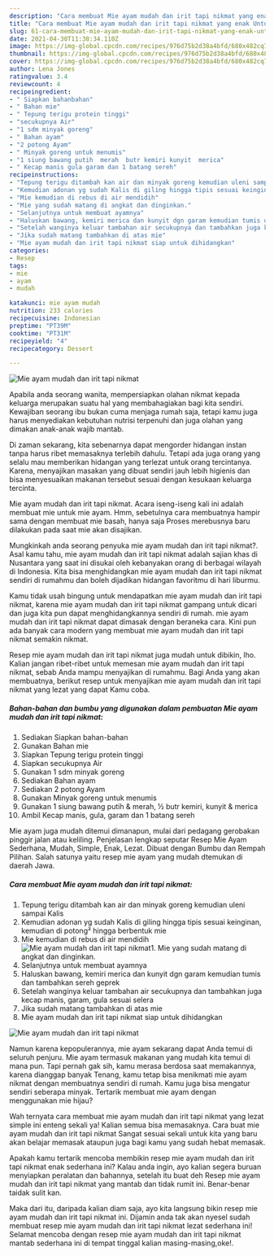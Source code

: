 ```yaml
---
description: "Cara membuat Mie ayam mudah dan irit tapi nikmat yang enak Untuk Jualan"
title: "Cara membuat Mie ayam mudah dan irit tapi nikmat yang enak Untuk Jualan"
slug: 61-cara-membuat-mie-ayam-mudah-dan-irit-tapi-nikmat-yang-enak-untuk-jualan
date: 2021-04-30T11:38:34.110Z
image: https://img-global.cpcdn.com/recipes/976d75b2d38a4bfd/680x482cq70/mie-ayam-mudah-dan-irit-tapi-nikmat-foto-resep-utama.jpg
thumbnail: https://img-global.cpcdn.com/recipes/976d75b2d38a4bfd/680x482cq70/mie-ayam-mudah-dan-irit-tapi-nikmat-foto-resep-utama.jpg
cover: https://img-global.cpcdn.com/recipes/976d75b2d38a4bfd/680x482cq70/mie-ayam-mudah-dan-irit-tapi-nikmat-foto-resep-utama.jpg
author: Lena Jones
ratingvalue: 3.4
reviewcount: 4
recipeingredient:
- " Siapkan bahanbahan"
- " Bahan mie"
- " Tepung terigu protein tinggi"
- "secukupnya Air"
- "1 sdm minyak goreng"
- " Bahan ayam"
- "2 potong Ayam"
- " Minyak goreng untuk menumis"
- "1 siung bawang putih  merah  butr kemiri kunyit  merica"
- " Kecap manis gula garam dan 1 batang sereh"
recipeinstructions:
- "Tepung terigu ditambah kan air dan minyak goreng kemudian uleni sampai Kalis"
- "Kemudian adonan yg sudah Kalis di giling hingga tipis sesuai keinginan, kemudian di potong² hingga berbentuk mie"
- "Mie kemudian di rebus di air mendidih"
- "Mie yang sudah matang di angkat dan dinginkan."
- "Selanjutnya untuk membuat ayamnya"
- "Haluskan bawang, kemiri merica dan kunyit dgn garam kemudian tumis dan tambahkan sereh geprek"
- "Setelah wanginya keluar tambahan air secukupnya dan tambahkan juga kecap manis, garam, gula sesuai selera"
- "Jika sudah matang tambahkan di atas mie"
- "Mie ayam mudah dan irit tapi nikmat siap untuk dihidangkan"
categories:
- Resep
tags:
- mie
- ayam
- mudah

katakunci: mie ayam mudah 
nutrition: 233 calories
recipecuisine: Indonesian
preptime: "PT39M"
cooktime: "PT31M"
recipeyield: "4"
recipecategory: Dessert

---
```



![Mie ayam mudah dan irit tapi nikmat](https://img-global.cpcdn.com/recipes/976d75b2d38a4bfd/680x482cq70/mie-ayam-mudah-dan-irit-tapi-nikmat-foto-resep-utama.jpg)

Apabila anda seorang wanita, mempersiapkan olahan nikmat kepada keluarga merupakan suatu hal yang membahagiakan bagi kita sendiri. Kewajiban seorang ibu bukan cuma menjaga rumah saja, tetapi kamu juga harus menyediakan kebutuhan nutrisi terpenuhi dan juga olahan yang dimakan anak-anak wajib mantab.

Di zaman  sekarang, kita sebenarnya dapat mengorder hidangan instan tanpa harus ribet memasaknya terlebih dahulu. Tetapi ada juga orang yang selalu mau memberikan hidangan yang terlezat untuk orang tercintanya. Karena, menyajikan masakan yang dibuat sendiri jauh lebih higienis dan bisa menyesuaikan makanan tersebut sesuai dengan kesukaan keluarga tercinta. 

Mie ayam mudah dan irit tapi nikmat. Acara iseng-iseng kali ini adalah membuat mie untuk mie ayam. Hmm, sebetulnya cara membuatnya hampir sama dengan membuat mie basah, hanya saja Proses merebusnya baru dilakukan pada saat mie akan disajikan.

Mungkinkah anda seorang penyuka mie ayam mudah dan irit tapi nikmat?. Asal kamu tahu, mie ayam mudah dan irit tapi nikmat adalah sajian khas di Nusantara yang saat ini disukai oleh kebanyakan orang di berbagai wilayah di Indonesia. Kita bisa menghidangkan mie ayam mudah dan irit tapi nikmat sendiri di rumahmu dan boleh dijadikan hidangan favoritmu di hari liburmu.

Kamu tidak usah bingung untuk mendapatkan mie ayam mudah dan irit tapi nikmat, karena mie ayam mudah dan irit tapi nikmat gampang untuk dicari dan juga kita pun dapat menghidangkannya sendiri di rumah. mie ayam mudah dan irit tapi nikmat dapat dimasak dengan beraneka cara. Kini pun ada banyak cara modern yang membuat mie ayam mudah dan irit tapi nikmat semakin nikmat.

Resep mie ayam mudah dan irit tapi nikmat juga mudah untuk dibikin, lho. Kalian jangan ribet-ribet untuk memesan mie ayam mudah dan irit tapi nikmat, sebab Anda mampu menyajikan di rumahmu. Bagi Anda yang akan membuatnya, berikut resep untuk menyajikan mie ayam mudah dan irit tapi nikmat yang lezat yang dapat Kamu coba.

<!--inarticleads1-->

##### Bahan-bahan dan bumbu yang digunakan dalam pembuatan Mie ayam mudah dan irit tapi nikmat:

1. Sediakan  Siapkan bahan-bahan
1. Gunakan  Bahan mie
1. Siapkan  Tepung terigu protein tinggi
1. Siapkan secukupnya Air
1. Gunakan 1 sdm minyak goreng
1. Sediakan  Bahan ayam
1. Sediakan 2 potong Ayam
1. Gunakan  Minyak goreng untuk menumis
1. Gunakan 1 siung bawang putih &amp; merah, ½ butr kemiri, kunyit &amp; merica
1. Ambil  Kecap manis, gula, garam dan 1 batang sereh


Mie ayam juga mudah ditemui dimanapun, mulai dari pedagang gerobakan pinggir jalan atau keliling. Penjelasan lengkap seputar Resep Mie Ayam Sederhana, Mudah, Simple, Enak, Lezat. Dibuat dengan Bumbu dan Rempah Pilihan. Salah satunya yaitu resep mie ayam yang mudah dtemukan di daerah Jawa. 

<!--inarticleads2-->

##### Cara membuat Mie ayam mudah dan irit tapi nikmat:

1. Tepung terigu ditambah kan air dan minyak goreng kemudian uleni sampai Kalis
1. Kemudian adonan yg sudah Kalis di giling hingga tipis sesuai keinginan, kemudian di potong² hingga berbentuk mie
1. Mie kemudian di rebus di air mendidih
<img src="//assets-global.cpcdn.com/assets/icons/button_play-2c75c40dde080a61004c1f40b05d8f140eaff45d7e9e6481dc71c63d2e7c4909.png" alt="Mie ayam mudah dan irit tapi nikmat">1. Mie yang sudah matang di angkat dan dinginkan.
1. Selanjutnya untuk membuat ayamnya
1. Haluskan bawang, kemiri merica dan kunyit dgn garam kemudian tumis dan tambahkan sereh geprek
1. Setelah wanginya keluar tambahan air secukupnya dan tambahkan juga kecap manis, garam, gula sesuai selera
1. Jika sudah matang tambahkan di atas mie
1. Mie ayam mudah dan irit tapi nikmat siap untuk dihidangkan
<img src="//assets-global.cpcdn.com/assets/icons/button_play-2c75c40dde080a61004c1f40b05d8f140eaff45d7e9e6481dc71c63d2e7c4909.png" alt="Mie ayam mudah dan irit tapi nikmat">

Namun karena kepopulerannya, mie ayam sekarang dapat Anda temui di seluruh penjuru. Mie ayam termasuk makanan yang mudah kita temui di mana pun. Tapi pernah gak sih, kamu merasa berdosa saat memakannya, karena dianggap banyak Tenang, kamu tetap bisa menikmati mie ayam nikmat dengan membuatnya sendiri di rumah. Kamu juga bisa mengatur sendiri seberapa minyak. Tertarik membuat mie ayam dengan menggunakan mie hijau? 

Wah ternyata cara membuat mie ayam mudah dan irit tapi nikmat yang lezat simple ini enteng sekali ya! Kalian semua bisa memasaknya. Cara buat mie ayam mudah dan irit tapi nikmat Sangat sesuai sekali untuk kita yang baru akan belajar memasak ataupun juga bagi kamu yang sudah hebat memasak.

Apakah kamu tertarik mencoba membikin resep mie ayam mudah dan irit tapi nikmat enak sederhana ini? Kalau anda ingin, ayo kalian segera buruan menyiapkan peralatan dan bahannya, setelah itu buat deh Resep mie ayam mudah dan irit tapi nikmat yang mantab dan tidak rumit ini. Benar-benar taidak sulit kan. 

Maka dari itu, daripada kalian diam saja, ayo kita langsung bikin resep mie ayam mudah dan irit tapi nikmat ini. Dijamin anda tak akan nyesel sudah membuat resep mie ayam mudah dan irit tapi nikmat lezat sederhana ini! Selamat mencoba dengan resep mie ayam mudah dan irit tapi nikmat mantab sederhana ini di tempat tinggal kalian masing-masing,oke!.

